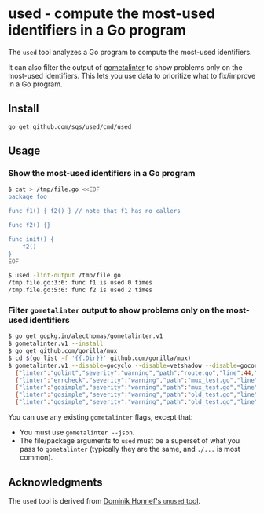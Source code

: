 # used - compute the most-used identifiers in a Go program

The `used` tool analyzes a Go program to compute the most-used identifiers.

It can also filter the output of [gometalinter](https://github.com/alecthomas/gometalinter) to show problems only on the most-used identifiers. This lets you use data to prioritize what to fix/improve in a Go program.

## Install

```
go get github.com/sqs/used/cmd/used
```

## Usage

### Show the most-used identifiers in a Go program

```bash
$ cat > /tmp/file.go <<EOF
package foo

func f1() { f2() } // note that f1 has no callers

func f2() {}

func init() {
	f2()
}
EOF

$ used -lint-output /tmp/file.go
/tmp.file.go:3:6: func f1 is used 0 times
/tmp.file.go:5:6: func f2 is used 2 times
```

### Filter `gometalinter` output to show problems only on the most-used identifiers

```bash
$ go get gopkg.in/alecthomas/gometalinter.v1
$ gometalinter.v1 --install
$ go get github.com/gorilla/mux
$ cd $(go list -f '{{.Dir}}' github.com/gorilla/mux)
$ gometalinter.v1 --disable=gocyclo --disable=vetshadow --disable=goconst --json ./... | used -top 5 ./...
  {"linter":"golint","severity":"warning","path":"route.go","line":44,"col":1,"message":"exported method Route.SkipClean should have comment or be unexported"}
  {"linter":"errcheck","severity":"warning","path":"mux_test.go","line":1646,"col":11,"message":"error return value not checked (req.Write(\u0026buff))"}
  {"linter":"gosimple","severity":"warning","path":"mux_test.go","line":948,"col":3,"message":"should use 'return \u003cexpr\u003e' instead of 'if \u003cexpr\u003e { return \u003cbool\u003e }; return \u003cbool\u003e' (S1008)"}
  {"linter":"gosimple","severity":"warning","path":"old_test.go","line":596,"col":5,"message":"should omit comparison to bool constant, can be simplified to route.strictSlash (S1002)"}
  {"linter":"gosimple","severity":"warning","path":"old_test.go","line":602,"col":5,"message":"should omit comparison to bool constant, can be simplified to !route.strictSlash (S1002)"}
```

You can use any existing `gometalinter` flags, except that:

* You must use `gometalinter --json`.
* The file/package arguments to `used` must be a superset of what you pass to `gometalinter` (typically they are the same, and `./...` is most common).

## Acknowledgments

The `used` tool is derived from [Dominik Honnef's `unused` tool](https://github.com/dominikh/go-tools/tree/master/cmd/unused).
